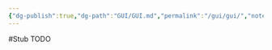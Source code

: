 ```yaml
---
{"dg-publish":true,"dg-path":"GUI/GUI.md","permalink":"/gui/gui/","noteIcon":"","created":"2024-11-06T15:07:27.390-08:00","updated":"2024-09-03T13:43:36.585-07:00"}
---
```



#Stub TODO